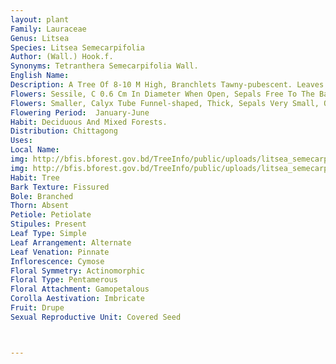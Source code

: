 ```yaml
---
layout: plant
Family: Lauraceae
Genus: Litsea
Species: Litsea Semecarpifolia
Author: (Wall.) Hook.f.
Synonyms: Tetranthera Semecarpifolia Wall.
English Name: 
Description: A Tree Of 8-10 M High, Branchlets Tawny-pubescent. Leaves Alternate, 15-18 Ã— 6-13 Cm, Obovate Or Elliptic-oblong, Apex Obtuse Or Subacute, Coriaceous, Beneath Pale Brown With 6-10 Paris Of Strong Nerves And Transverse Nervules. Inflorescence Umbellate, Tomentose, Clusters Of 6 Flowers, Sub Racemosely On A Short Stout Peduncle, Bracts 4 Or More. Male 
Flowers: Sessile, C 0.6 Cm In Diameter When Open, Sepals Free To The Base, Linear-oblong, Pubescent, Very Unequal, Stamens C 8, Very Unequal, Pubescent. Female 
Flowers: Smaller, Calyx Tube Funnel-shaped, Thick, Sepals Very Small, Ovary With A Stout Style, Stigmas Discoid, Recurved. Fruits Depressed, Globose, C 1.5 Cm In Diameter, Seated On The Large Entire Puberulous, Turbinately Cup-shaped, Shortly Pedicelled Perianth Tube, Fruiting Pedicels C 1.5 Cm Long.
Flowering Period:  January-June
Habit: Deciduous And Mixed Forests.
Distribution: Chittagong
Uses: 
Local Name: 
img: http://bfis.bforest.gov.bd/TreeInfo/public/uploads/litsea_semecarpifolia1.jpg
img: http://bfis.bforest.gov.bd/TreeInfo/public/uploads/litsea_semecarpifolia2.jpg
Habit: Tree
Bark Texture: Fissured
Bole: Branched
Thorn: Absent
Petiole: Petiolate
Stipules: Present
Leaf Type: Simple
Leaf Arrangement: Alternate
Leaf Venation: Pinnate
Inflorescence: Cymose
Floral Symmetry: Actinomorphic
Floral Type: Pentamerous
Floral Attachment: Gamopetalous
Corolla Aestivation: Imbricate
Fruit: Drupe
Sexual Reproductive Unit: Covered Seed



---
```


